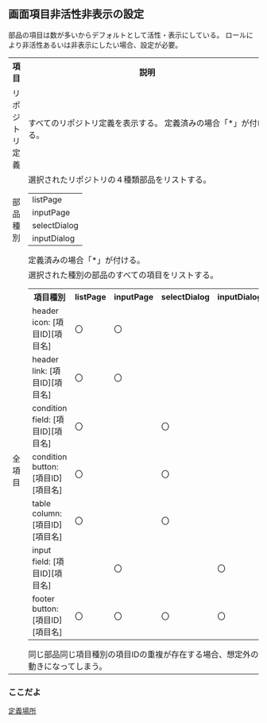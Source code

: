 ## 画面項目非活性非表示の設定

部品の項目は数が多いからデフォルトとして活性・表示にしている。
ロールにより非活性あるいは非表示にしたい場合、設定が必要。
<table>
<tr><th>項目</th><th>説明</th></tr>
<tr><td>リポジトリ定義</td><td>
	すべてのリポジトリ定義を表示する。
	定義済みの場合「*」が付ける。
	</td></tr>
<tr><td>部品種別</td><td>
	選択されたリポジトリの４種類部品をリストする。
	<table>
	<tr><td>listPage</td></tr>
	<tr><td>inputPage</td></tr>
	<tr><td>selectDialog</td></tr>
	<tr><td>inputDialog</td></tr>
	</table>
	定義済みの場合「*」が付ける。
</td></tr>
<tr><td>全項目</td><td>
	選択された種別の部品のすべての項目をリストする。
	<table>
	<tr><th>項目種別</th><th>listPage</th><th>inputPage</th><th>selectDialog</th><th>inputDialog</th></tr>
	<tr><td>header icon: [項目ID][項目名]</td>		<td>〇</td><td>〇</td><td></td><td></td></tr>
	<tr><td>header link: [項目ID][項目名]</td>		<td>〇</td><td>〇</td><td></td><td></td></tr>
	<tr><td>condition field: [項目ID][項目名]</td>	<td>〇</td><td></td><td>〇</td><td></td></tr>
	<tr><td>condition button: [項目ID][項目名]</td>	<td>〇</td><td></td><td>〇</td><td></td></tr>
	<tr><td>table column: [項目ID][項目名]</td>		<td>〇</td><td></td><td>〇</td><td></td></tr>
	<tr><td>input field: [項目ID][項目名]</td>		<td></td><td>〇</td><td></td><td>〇</td></tr>
	<tr><td>footer button: [項目ID][項目名]</td>	<td>〇</td><td>〇</td><td>〇</td><td>〇</td></tr>
	</table>
	同じ部品同じ項目種別の項目IDの重複が存在する場合、想定外の動きになってしまう。
</td></tr>
</table>

### ここだよ
[定義場所](https://efwgrp.github.io/ske_image/svg/role.field.svg)